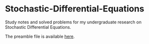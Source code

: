 # Stochastic-Differential-Equations

Study notes and solved problems for my undergraduate research on Stochastic Differential Equations.

The preamble file is available [here](https://github.com/adairneto/LaTeX-Template).
